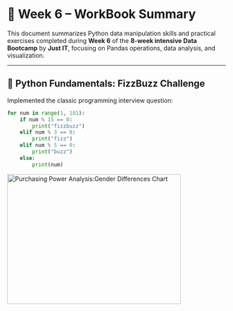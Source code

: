 # 📘 Week 6 – WorkBook Summary  

This document summarizes Python data manipulation skills and practical exercises completed during **Week 6** of the **8-week intensive Data Bootcamp** by **Just IT**, focusing on Pandas operations, data analysis, and visualization.

---

## 🐍 **Python Fundamentals: FizzBuzz Challenge**
Implemented the classic programming interview question:

```python
for num in range(1, 101):
    if num % 15 == 0:
        print("fizzbuzz")
    elif num % 3 == 0:
        print("fizz")
    elif num % 5 == 0:
        print("buzz")
    else:
        print(num)
```
<p float="center">
  <img src="Pic_Inserted/Azure_NonRelational_Data1.png" alt="Purchasing Power Analysis:Gender Differences Chart" width="400" height="300"/>
</p>
